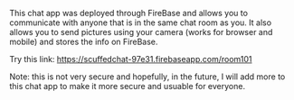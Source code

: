 This chat app was deployed through FireBase and allows you to communicate with anyone that is in the same chat room as you. It also allows you to send pictures using your camera (works for browser and mobile) and stores the info on FireBase. 

Try this link: https://scuffedchat-97e31.firebaseapp.com/room101

Note: this is not very secure and hopefully, in the future, I will add more to this chat app to make it more secure and usuable for everyone. 
